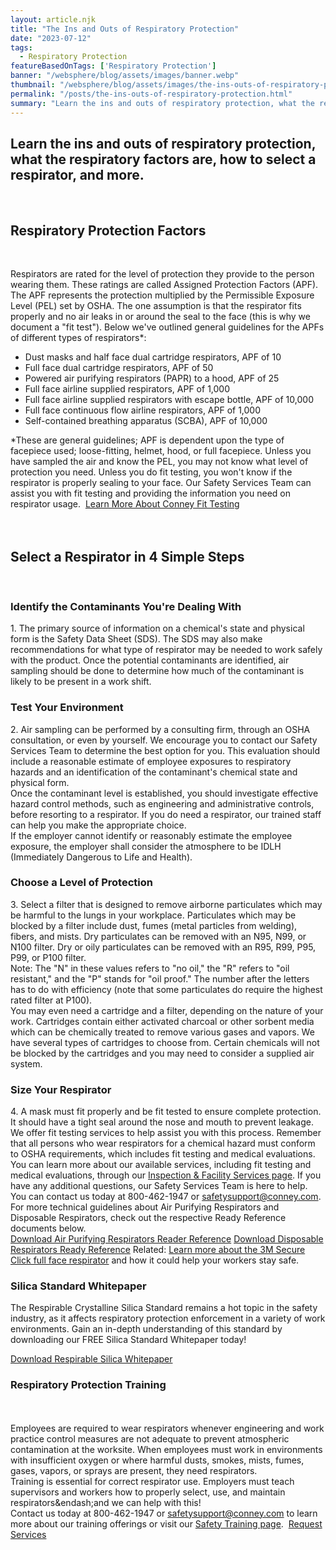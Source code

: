 ```yaml
---
layout: article.njk
title: "The Ins and Outs of Respiratory Protection"
date: "2023-07-12"
tags:
  - Respiratory Protection
featureBasedOnTags: ['Respiratory Protection']
banner: "/websphere/blog/assets/images/banner.webp"
thumbnail: "/websphere/blog/assets/images/the-ins-outs-of-respiratory-protection.webp"
permalink: "/posts/the-ins-outs-of-respiratory-protection.html"
summary: "Learn the ins and outs of respiratory protection, what the respiratory factors are, how to select a respirator, and more."
---
```


<h2 class="intro">Learn the ins and outs of respiratory protection, what the respiratory factors are, how to select a respirator, and more.</h2>


<br>
<h2>Respiratory Protection Factors</h2>
<br>

Respirators are rated for the level of protection they provide to the person wearing them. These ratings are called Assigned Protection Factors (APF). The APF represents the protection multiplied by the Permissible Exposure Level (PEL) set by OSHA. The one assumption is that the respirator fits properly and no air leaks in or around the seal to the face (this is why we document a "fit test"). Below we've outlined general guidelines for the APFs of different types of respirators*:
<ul>
<li>Dust masks and half face dual cartridge respirators, APF of 10</li>
<li>Full face dual cartridge respirators, APF of 50</li>
<li>Powered air purifying respirators (PAPR) to a hood, APF of 25</li>
<li>Full face airline supplied respirators, APF of 1,000</li>
<li>Full face airline supplied respirators with escape bottle, APF of 10,000</li>
<li>Full face continuous flow airline respirators, APF of 1,000</li>
<li>Self-contained breathing apparatus (SCBA), APF of 10,000</li>
</ul>
*These are general guidelines; APF is dependent upon the type of facepiece used; loose-fitting, helmet, hood, or full facepiece. Unless you have sampled the air and know the PEL, you may not know what level of protection you need. Unless you do fit testing, you won't know if the respirator is properly sealing to your face. Our Safety Services Team can assist you with fit testing and providing the information you need on respirator usage. 
<a href="https://www.conney.com/pages/SSTFACILITIES">Learn More About Conney Fit Testing</a> 
<br><br>

<br>
<h2>Select a Respirator in 4 Simple Steps</h2>
<br>


<h3>Identify the Contaminants You're Dealing With</h3>
1. The primary source of information on a chemical's state and physical form is the Safety Data Sheet (SDS). The SDS may also make recommendations for what type of respirator may be needed to work safely with the product. Once the potential contaminants are identified, air sampling should be done to determine how much of the contaminant is likely to be present in a work shift. 

<h3>Test Your Environment</h3>
2. Air sampling can be performed by a consulting firm, through an OSHA consultation, or even by yourself. We encourage you to contact our Safety Services Team to determine the best option for you. This evaluation should include a reasonable estimate of employee exposures to respiratory hazards and an identification of the contaminant's chemical state and physical form.
<br>
Once the contaminant level is established, you should investigate effective hazard control methods, such as engineering and administrative controls, before resorting to a respirator. If you do need a respirator, our trained staff can help you make the appropriate choice.
<br>
If the employer cannot identify or reasonably estimate the employee exposure, the employer shall consider the atmosphere to be IDLH (Immediately Dangerous to Life and Health). 

<h3>Choose a Level of Protection</h3>
3. Select a filter that is designed to remove airborne particulates which may be harmful to the lungs in your workplace. Particulates which may be blocked by a filter include dust, fumes (metal particles from welding), fibers, and mists. Dry particulates can be removed with an N95, N99, or N100 filter. Dry or oily particulates can be removed with an R95, R99, P95, P99, or P100 filter.
<br>
Note: The "N" in these values refers to "no oil," the "R" refers to "oil resistant," and the "P" stands for "oil proof." The number after the letters has to do with efficiency (note that some particulates do require the highest rated filter at P100).
<br>
You may even need a cartridge and a filter, depending on the nature of your work. Cartridges contain either activated charcoal or other sorbent media which can be chemically treated to remove various gases and vapors. We have several types of cartridges to choose from. Certain chemicals will not be blocked by the cartridges and you may need to consider a supplied air system. <h3>Size Your Respirator</h3>4. A mask must fit properly and be fit tested to ensure complete protection. It should have a tight seal around the nose and mouth to prevent leakage. We offer fit testing services to help assist you with this process. Remember that all persons who wear respirators for a chemical hazard must conform to OSHA requirements, which includes fit testing and medical evaluations.
<br>
You can learn more about our available services, including fit testing and medical evaluations, through our <a data-uw-rm-ext-link="" href="https://www.conney.com/pages/SSTFACILITIES" target="_blank">Inspection &amp; Facility Services page</a>. If you have any additional questions, our Safety Services Team is here to help. You can contact us today at 800-462-1947 or <a data-uw-rm-vglnk="" href="mailto:safetysupport@conney.com" target="_blank">safetysupport@conney.com</a>.
<br>
For more technical guidelines about Air Purifying Respirators and Disposable Respirators, check out the respective Ready Reference documents below. 
<br>
<a href="https://www.conney.com/websphere/ResourcesTabs/Knowledge-Base/ReadyReferences/Air%20Purifying%20Respirators%20Ready%20Reference.pdf" target="_blank">Download Air Purifying Respirators Reader Reference</a> <a href="https://www.conney.com/websphere/ResourcesTabs/Knowledge-Base/ReadyReferences/Disposable%20Respirators%20Ready%20Reference.pdf" target="_blank">Download Disposable Respirators Ready Reference</a> Related: <a href="https://conney.com/websphere/blog/posts/3m-secure-click-full-face-respirator-protection-that-clicks.html" target="_blank">Learn more about the 3M Secure Click full face respirator</a> and how it could help your workers stay safe. <h3 data-uw-rm-heading="level">Silica Standard Whitepaper</h3>
The Respirable Crystalline Silica Standard remains a hot topic in the safety industry, as it affects respiratory protection enforcement in a variety of work environments. Gain an in-depth understanding of this standard by downloading our FREE Silica Standard Whitepaper today!


<a href="https://www.conney.com/websphere/ResourcesTabs/Knowledge-Base/Whitepapers/Silica%20White%20Paper_Conney_2017.pdf" target="_blank">Download Respirable Silica Whitepaper</a> 
<br>
<h3>Respiratory Protection Training</h3>
<br>
<br>
 Employees are required to wear respirators whenever engineering and work practice control measures are not adequate to prevent atmospheric contamination at the worksite. When employees must work in environments with insufficient oxygen or where harmful dusts, smokes, mists, fumes, gases, vapors, or sprays are present, they need respirators.
<br>
Training is essential for correct respirator use. Employers must teach supervisors and workers how to properly select, use, and maintain respirators&endash;and we can help with this!
<br>
Contact us today at 800-462-1947 or <a href="mailto:safetysupport@conney.com" target="_blank">safetysupport@conney.com</a> to learn more about our training offerings or visit our <a href="https://www.conney.com/pages/TRAINING" target="_blank">Safety Training page</a>. 
<a href="https://conneysafety.wufoo.com/forms/sfltk7z0gappyo/" target="_blank">Request Services</a> 
<br>